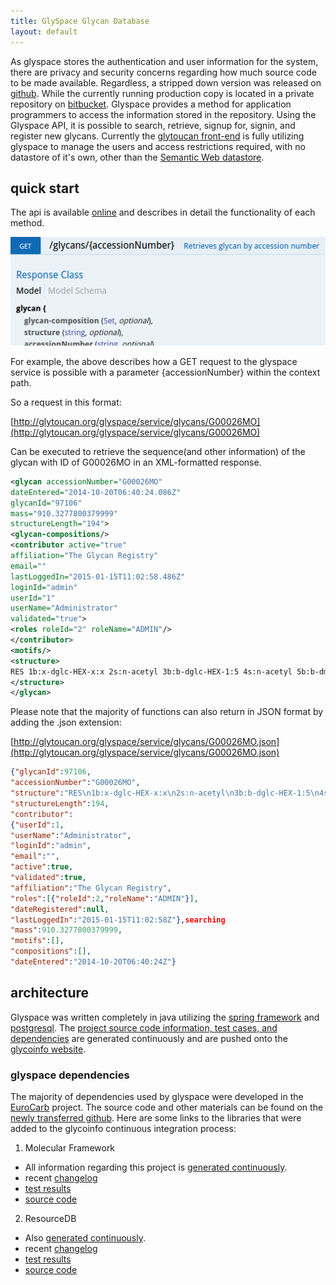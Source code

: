 ```yaml
---
title: GlySpace Glycan Database
layout: default
---
```


As glyspace stores the authentication and user information for the system, there are privacy and security concerns regarding how much source code to be made available.  Regardless, a stripped down version was released on [github](https://github.com/glycoinfo/glyspace).  While the currently running production copy is located in a private repository on [bitbucket](https://bitbucket.org/aokinobu/glytoucan-ws).  Glyspace provides a method for application programmers to access the information stored in the repository.  Using the Glyspace API, it is possible to search, retrieve, signup for, signin, and register new glycans.  Currently the [glytoucan front-end](glytoucan) is fully utilizing glyspace to manage the users and access restrictions required, with no datastore of it's own, other than the [Semantic Web datastore](quadstore).  

## quick start

The api is available [online](http://glytoucan.org/glyspace/documentation/apidoc.html) and describes in detail the functionality of each method. 

![sample screen shot of api](/images/system/glyspaceApiSample.png)

For example, the above describes how a GET request to the glyspace service is possible with a parameter {accessionNumber} within the context path.

So a request in this format:

[http://glytoucan.org/glyspace/service/glycans/G00026MO](http://glytoucan.org/glyspace/service/glycans/G00026MO)

Can be executed to retrieve the sequence(and other information) of the glycan with ID of G00026MO in an XML-formatted response.

```xml
<glycan accessionNumber="G00026MO" 
dateEntered="2014-10-20T06:40:24.086Z" 
glycanId="97106" 
mass="910.3277800379999" 
structureLength="194">
<glycan-compositions/>
<contributor active="true" 
affiliation="The Glycan Registry" 
email="" 
lastLoggedIn="2015-01-15T11:02:58.486Z" 
loginId="admin" 
userId="1" 
userName="Administrator" 
validated="true">
<roles roleId="2" roleName="ADMIN"/>
</contributor>
<motifs/>
<structure>
RES 1b:x-dglc-HEX-x:x 2s:n-acetyl 3b:b-dglc-HEX-1:5 4s:n-acetyl 5b:b-dman-HEX-1:5 6b:a-dman-HEX-1:5 7b:a-dman-HEX-1:5 LIN 1:1d(2+1)2n 2:1o(4+1)3d 3:3d(2+1)4n 4:3o(4+1)5d 5:5o(3+1)6d 6:5o(6+1)7d
</structure>
</glycan>
```


Please note that the majority of functions can also return in JSON format by adding the .json extension:

[http://glytoucan.org/glyspace/service/glycans/G00026MO.json](http://glytoucan.org/glyspace/service/glycans/G00026MO.json)

```json
{"glycanId":97106,
"accessionNumber":"G00026MO",
"structure":"RES\n1b:x-dglc-HEX-x:x\n2s:n-acetyl\n3b:b-dglc-HEX-1:5\n4s:n-acetyl\n5b:b-dman-HEX-1:5\n6b:a-dman-HEX-1:5\n7b:a-dman-HEX-1:5\nLIN\n1:1d(2+1)2n\n2:1o(4+1)3d\n3:3d(2+1)4n\n4:3o(4+1)5d\n5:5o(3+1)6d\n6:5o(6+1)7d\n",
"structureLength":194,
"contributor":
{"userId":1,
"userName":"Administrator",
"loginId":"admin",
"email":"",
"active":true,
"validated":true,
"affiliation":"The Glycan Registry",
"roles":[{"roleId":2,"roleName":"ADMIN"}],
"dateRegistered":null,
"lastLoggedIn":"2015-01-15T11:02:58Z"},searching
"mass":910.3277800379999,
"motifs":[],
"compositions":[],
"dateEntered":"2014-10-20T06:40:24Z"}
```
 
## architecture

Glyspace was written completely in java utilizing the [spring framework](http://www.springframework.org) and [postgresql](http://www.postgresql.org/).
The [project source code information, test cases, and dependencies](http://code.glycoinfo.org/glyspace) are generated continuously and are pushed onto the [glycoinfo website](http://www.glycoinfo.org).

### glyspace dependencies

The majority of dependencies used by glyspace were developed in the [EuroCarb](http://www.ebi.ac.uk/eurocarb) project.  The source code and other materials can be found on the [newly transferred github](https://github.com/glycoinfo/eurocarbdb).  Here are some links to the libraries that were added to the glycoinfo continuous integration process:

1. Molecular Framework
  * All information regarding this project is [generated continuously](http://code.glycoinfo.org/MolecularFramework).
  * recent [changelog](http://code.glycoinfo.org/MolecularFramework/changelog.html)
  * [test results](http://code.glycoinfo.org/MolecularFramework/surefire-report.html)
  * [source code](https://bitbucket.org/glycosw/eurocarbmolecularframework)
2. ResourceDB
  * Also [generated continuously](http://code.glycoinfo.org/ResourcesDB).
  * recent [changelog](http://code.glycoinfo.org/ResourcesDB/changelog.html)
  * [test results](http://code.glycoinfo.org/ResourcesDB/surefire-report.html)
  * [source code](https://github.com/glycoinfo/ResourcesDB)
  